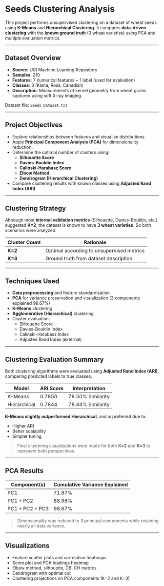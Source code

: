 # Seeds Clustering Analysis

This project performs unsupervised clustering on a dataset of wheat seeds using **K-Means** and **Hierarchical Clustering**. It compares **data-driven clustering** with the **known ground truth** (3 wheat varieties) using PCA and multiple evaluation metrics.

---

## Dataset Overview

- **Source**: UCI Machine Learning Repository  
- **Samples**: 210  
- **Features**: 7 numerical features + 1 label (used for evaluation)  
- **Classes**: 3 (Kama, Rosa, Canadian)  
- **Description**: Measurements of kernel geometry from wheat grains captured using soft X-ray imaging.

Dataset file: `Seeds Dataset.txt`

---

## Project Objectives

- Explore relationships between features and visualize distributions.
- Apply **Principal Component Analysis (PCA)** for dimensionality reduction.
- Determine the optimal number of clusters using:
  - **Silhouette Score**
  - **Davies-Bouldin Index**
  - **Calinski-Harabasz Score**
  - **Elbow Method**
  - **Dendrogram (Hierarchical Clustering)**
- Compare clustering results with known classes using **Adjusted Rand Index (ARI)**.

---

## Clustering Strategy

Although most **internal validation metrics** (Silhouette, Davies-Bouldin, etc.) suggested **K=2**, the dataset is known to have **3 wheat varieties**. So both scenarios were analyzed:

| Cluster Count | Rationale                                 |
|---------------|--------------------------------------------|
| **K=2**        | Optimal according to unsupervised metrics |
| **K=3**        | Ground truth from dataset description     |

---

## Techniques Used

- **Data preprocessing** and feature standardization
- **PCA** for variance preservation and visualization (3 components explained 98.67%)
- **K-Means** clustering
- **Agglomerative (Hierarchical)** clustering
- Cluster evaluation:
  - Silhouette Score
  - Davies-Bouldin Index
  - Calinski-Harabasz Index
  - Adjusted Rand Index (external)

---

## Clustering Evaluation Summary

Both clustering algorithms were evaluated using **Adjusted Rand Index (ARI)**, comparing predicted labels to true classes.

| Model         | ARI Score | Interpretation         |
|---------------|-----------|------------------------|
| K-Means       | 0.7850    | 78.50% Similarity      |
| Hierarchical  | 0.7844    | 78.44% Similarity      |

**K-Means slightly outperformed Hierarchical**, and is preferred due to:
- Higher ARI
- Better scalability
- Simpler tuning

> Final clustering visualizations were made for both **K=2** and **K=3** to represent both perspectives.

---

## PCA Results

| Component(s)         | Cumulative Variance Explained |
|----------------------|-------------------------------|
| PC1                  | 71.87%                        |
| PC1 + PC2            | 88.98%                        |
| PC1 + PC2 + PC3      | 98.67%                        |

> Dimensionality was reduced to 3 principal components while retaining nearly all data variance.

---

## Visualizations

- Feature scatter plots and correlation heatmaps
- Scree plot and PCA loadings heatmap
- Elbow method, silhouette, DB, CH metrics
- Dendrogram with optimal cut
- Clustering projections on PCA components (K=2 and K=3)
